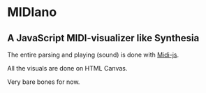 # MIDIano
## A JavaScript MIDI-visualizer like Synthesia

The entire parsing and playing (sound) is done with [Midi-js](https://github.com/mudcube/MIDI.js).

All the visuals are done on HTML Canvas.

Very bare bones for now. 
